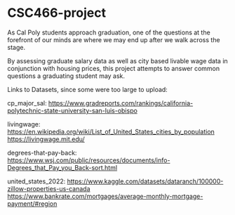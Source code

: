 # CSC466-project

As Cal Poly students approach graduation, one of the questions at the forefront of our minds are where we may end up after we walk across the stage. 

By assessing graduate salary data as well as city based livable wage data in conjunction with housing prices, this project attempts to answer common questions a graduating student may ask.

Links to Datasets, since some were too large to upload:

cp_major_sal: https://www.gradreports.com/rankings/california-polytechnic-state-university-san-luis-obispo

livingwage:  https://en.wikipedia.org/wiki/List_of_United_States_cities_by_population
              https://livingwage.mit.edu/
              
degrees-that-pay-back: https://www.wsj.com/public/resources/documents/info-Degrees_that_Pay_you_Back-sort.html

united_states_2022: https://www.kaggle.com/datasets/dataranch/100000-zillow-properties-us-canada
                    https://www.bankrate.com/mortgages/average-monthly-mortgage-payment/#region

 
